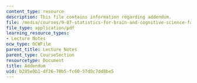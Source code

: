 ```yaml
---
content_type: resource
description: This file contains information regarding addendum.
file: /media/courses/9-07-statistics-for-brain-and-cognitive-science-fall-2016/b285e9b1df2670b5fc6057d8c7dd8be5_MIT9_07F16_lec9_Adendm.pdf
file_type: application/pdf
learning_resource_types:
- Lecture Notes
ocw_type: OCWFile
parent_title: Lecture Notes
parent_type: CourseSection
resourcetype: Document
title: Addendum
uid: b285e9b1-df26-70b5-fc60-57d8c7dd8be5
---
```

